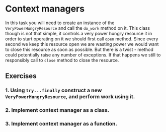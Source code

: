 # Context managers

In this task you will need to create an instance of the `VeryPowerHungryResource` and call the `do_work` method on it. This class though is not that simple, it controls a very power hungry resource it in order to start operating on it we should first call `open` method. Since every second we keep this resource open we are wasting power we would want to close this resource as soon as possible. But there is a twist - method could potentially raise any number of exceptions. If that happens we still to responsibly call to `close` method to close the resource.  


## Exercises

### 1. Using `try...finally` construct a new `VeryPowerHungryResource`, and perform work using it.  
### 2. Implement context manager as a class.
### 3. Implement context manager as a function.
